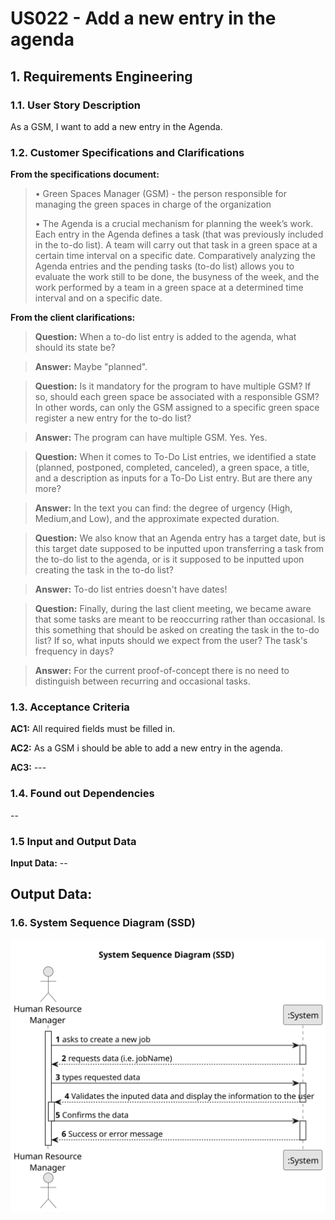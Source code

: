 # US022 - Add a new entry in the agenda


## 1. Requirements Engineering

### 1.1. User Story Description

As a GSM, I want to add a new entry in the Agenda.

### 1.2. Customer Specifications and Clarifications 

**From the specifications document:**

>	• Green Spaces Manager (GSM) - the person responsible for managing
the green spaces in charge of the organization
> 
> • The Agenda is a crucial mechanism for planning the week’s work. Each entry
in the Agenda defines a task (that was previously included in the to-do list).
A team will carry out that task in a green space at a certain time interval
on a specific date. Comparatively analyzing the Agenda entries and the
pending tasks (to-do list) allows you to evaluate the work still to be done,
the busyness of the week, and the work performed by a team in a green space
at a determined time interval and on a specific date.


**From the client clarifications:**

> **Question:**
> When a to-do list entry is added to the agenda, what should its state be?


> **Answer:**
Maybe "planned".


> **Question:**
Is it mandatory for the program to have multiple GSM? If so, should each green space be associated with a responsible GSM? In other words, can only the GSM assigned to a specific green space register a new entry for the to-do list?



> **Answer:**
The program can have multiple GSM.
Yes.
Yes.
>

> **Question:**
When it comes to To-Do List entries, we identified a state (planned, postponed, completed, canceled), a green space, a title, and a description as inputs for a To-Do List entry. But are there any more?
> 

> **Answer:**
In the text you can find: the degree of urgency (High, Medium,and Low), and the approximate expected duration.
>

> **Question:**
We also know that an Agenda entry has a target date, but is this target date supposed to be inputted upon transferring a task from the to-do list to the agenda, or is it supposed to be inputted upon creating the task in the to-do list?

> **Answer:**
To-do list entries doesn't have dates!

> **Question:**
Finally, during the last client meeting, we became aware that some tasks are meant to be reoccurring rather than occasional. Is this something that should be asked on creating the task in the to-do list? If so, what inputs should we expect from the user? The task's frequency in days?

> **Answer:**
For the current proof-of-concept there is no need to distinguish between recurring and occasional tasks.

### 1.3. Acceptance Criteria

 **AC1:** All required fields must be filled in.

 **AC2:** As a GSM i should be able to add a new entry in the agenda.

 **AC3:** ---

### 1.4. Found out Dependencies

--

### 1.5 Input and Output Data

**Input Data:**
     --

**Output Data:**
--

### 1.6. System Sequence Diagram (SSD)


![System Sequence Diagram - Alternative One](svg/us002-system-sequence-diagram.svg)



